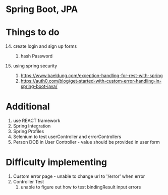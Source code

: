 # Spring Boot, JPA

# Things to do

14. create login and sign up forms
    1. hash Password

15. using spring security 
    1. https://www.baeldung.com/exception-handling-for-rest-with-spring
    2. https://auth0.com/blog/get-started-with-custom-error-handling-in-spring-boot-java/
   
   
# Additional
1. use REACT framework
2. Spring Integration 
3. Spring Profiles
4. Selenium to test userController and errorControllers
5. Person DOB in User Controller - value should be provided in user form

# Difficulty implementing
1. Custom error page - unable to change url to '/error' when error
2. Controller Test
   1. unable to figure out how to test bindingResult input errors
   
